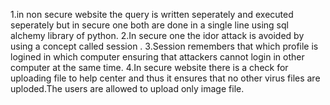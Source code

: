 1.in non secure website the query is written seperately and executed seperately but in secure one both are done in a single line using sql alchemy library of python.
2.In secure one the idor attack is avoided by using a concept called session .
3.Session remembers that which profile is logined in which computer ensuring that attackers cannot login in other computer at the same time.
4.In secure website there is a check for uploading file to help center and thus it  ensures that no other virus files are uploded.The users are allowed to upload only image file.


